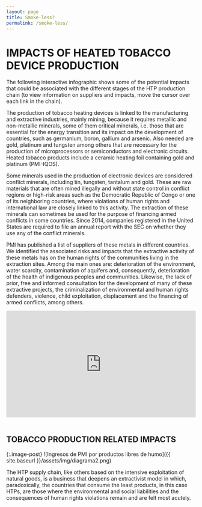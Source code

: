 ```yaml
---
layout: page
title: Smoke-less?
permalink: /smoke-less/
---
```


# IMPACTS OF HEATED TOBACCO DEVICE PRODUCTION

The following interactive infographic shows some of the potential impacts that could be associated with the different stages of the HTP production chain (to view information on suppliers and impacts, move the cursor over each link in the chain).

The production of tobacco heating devices is linked to the manufacturing and extractive industries, mainly mining, because it requires metallic and non-metallic minerals, some of them critical minerals, i.e. those that are essential for the energy transition and its impact on the development of countries, such as germanium, boron, gallium and arsenic. Also needed are gold, platinum and tungsten among others that are necessary for the production of microprocessors or semiconductors and electronic circuits. Heated tobacco products include a ceramic heating foil containing gold and platinum (PMI-IQOS).

Some minerals used in the production of electronic devices are considered conflict minerals, including tin, tungsten, tantalum and gold. These are raw materials that are often mined illegally and without state control in conflict regions or high-risk areas such as the Democratic Republic of Congo or one of its neighboring countries, where violations of human rights and international law are closely linked to this activity. The extraction of these minerals can sometimes be used for the purpose of financing armed conflicts in some countries. Since 2014, companies registered in the United States are required to file an annual report with the SEC on whether they use any of the conflict minerals.

PMI has published a list of suppliers of these metals in different countries. We identified the associated risks and impacts that the extractive activity of these metals has on the human rights of the communities living in the extraction sites. Among the main ones are: deterioration of the environment, water scarcity, contamination of aquifers and, consequently, deterioration of the health of indigenous peoples and communities. Likewise, the lack of prior, free and informed consultation for the development of many of these extractive projects, the criminalization of environmental and human rights defenders, violence, child exploitation, displacement and the financing of armed conflicts, among others.

<div style="width: 100%;"><div style="position: relative; padding-bottom: 56.25%; padding-top: 0; height: 0;"><iframe title="AH-PMI" frameborder="0" width="1200" height="675" style="position: absolute; top: 0; left: 0; width: 100%; height: 100%;" src="https://view.genially.com/666c7f0491ca340014517c12" type="text/html" allowscriptaccess="always" allowfullscreen="true" scrolling="yes" allownetworking="all"></iframe> </div> </div>
<br>

## TOBACCO PRODUCTION RELATED IMPACTS

{:.image-post}
![Ingresos de PMI por productos libres de humo]({{ site.baseurl }}/assets/img/diagrama2.png)

The HTP supply chain, like others based on the intensive exploitation of natural goods, is a business that deepens an extractivist model in which, paradoxically, the countries that consume the least products, in this case HTPs, are those where the environmental and social liabilities and the consequences of human rights violations remain and are felt most acutely.
